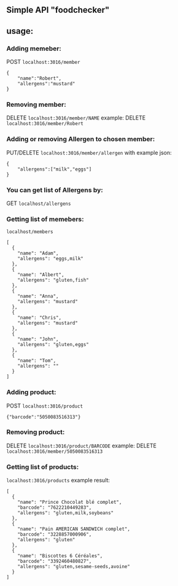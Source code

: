 ## Simple API "foodchecker"

## usage:

### Adding memeber:
POST `localhost:3016/member`

```
{
    "name":"Robert",
    "allergens":"mustard"
}
```

###  Removing member:
DELETE `localhost:3016/member/NAME`
example:
DELETE `localhost:3016/member/Robert`

###  Adding or removing Allergen to chosen member:
PUT/DELETE `localhost:3016/member/allergen`
with example json:
```
{
    "allergens":["milk","eggs"]
}
```

###  You can get list of Allergens by:
GET `localhost/allergens`

###  Getting list of memebers:
`localhost/members`
```
[
  {
    "name": "Adam",
    "allergens": "eggs,milk"
  },
  {
    "name": "Albert",
    "allergens": "gluten,fish"
  },
  {
    "name": "Anna",
    "allergens": "mustard"
  },
  {
    "name": "Chris",
    "allergens": "mustard"
  },
  {
    "name": "John",
    "allergens": "gluten,eggs"
  },
  {
    "name": "Tom",
    "allergens": ""
  }
]
```

###  Adding product:
POST `localhost:3016/product`

```
{"barcode":"5050083516313"}
```

###  Removing product:
DELETE `localhost:3016/product/BARCODE`
example:
DELETE `localhost:3016/member/5050083516313`

###  Getting list of products:
`localhost:3016/products`
example result:
```
[
  {
    "name": "Prince Chocolat blé complet",
    "barcode": "7622210449283",
    "allergens": "gluten,milk,soybeans"
  },
  {
    "name": "Pain AMERICAN SANDWICH complet",
    "barcode": "3228857000906",
    "allergens": "gluten"
  },
  {
    "name": "Biscottes 6 Céréales",
    "barcode": "3392460480827",
    "allergens": "gluten,sesame-seeds,avoine"
  }
]
```


